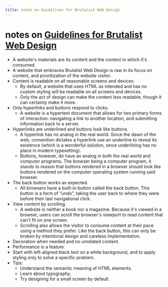 ```yaml
---
title: notes on Guidelines for Brutalist Web Design
---
```


# notes on [Guidelines for Brutalist Web Design](https://brutalist-web.design/)
- A website's materials are its content and the context in which it's consumed.
- A website that embraces Brutalist Web Design is raw in its focus on content,
  and prioritization of the website visitor.
- Content is readable on all reasonable screens and devices.
  - By default, a website that uses HTML as intended and has no custom styling
    will be readable on all screens and devices.
  - Only the act of design can make the content less readable, though it can
    certainly make it more.
- Only hyperlinks and buttons respond to clicks.
  - A website is a hypertext document that allows for two primary forms of
    interaction: navigating a link to another location, and submitting information
    back to a server.
- Hyperlinks are underlined and buttons look like buttons.
  - A hyperlink has no analog in the real world. Since the dawn of the web,
    convention dictates a hyperlink use an underline to reveal its existence (which
    is a wonderful solution, since underlining has no place in modern typesetting).
  - Buttons, however, do have an analog in both the real world and computer
    programs. The browser being a computer program, it stands to reason that
    buttons rendered in a browser should look like buttons rendered on the computer
    operating system running said browser.
- The back button works as expected.
  - All browsers have a built-in button called the back button. This button
    is a form of “undo”, taking the user back to where they were before their last
    navigational click.
- View content by scrolling.
  - A website is neither a book nor a magazine. Because it's viewed in a
    browser, users can scroll the browser's viewport to read content that can't fit
    on one screen.
  - Scrolling also allows the visitor to consume content at their pace using a
    method they prefer. Like the back button, this can only be broken by intentional
    design and careless implementation.
- Decoration when needed and no unrelated content.
- Performance is a feature.
- Start with left-aligned black text on a white background, and to apply styling
  only to solve a specific problem.
- Tips:
  - Understand the semantic meaning of HTML elements.
  - Learn about typography.
  - Try designing for a small screen by default.
